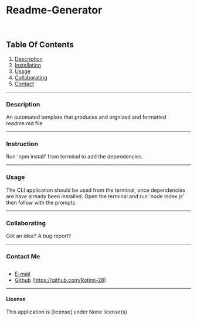 # Readme-Generator

  
  <br>

  ## Table Of Contents
  
  1. [Description](#descriotion)
  2. [Installation](#installation)
  3. [Usage](#usage)
  4. [Collaborating](#collaborating)
  5. [Contact](#contact)

  _______________________________________
 
  ### Description

  An automated template that produces and orgnized and formatted readme.md file

 ________________________________________

  ### Instruction

  Run 'npm install' from terminal to add the dependencies.

  ________________________________________


  ### Usage

  The CLI application should be used from the terminal, once dependencies are have already been installed. Open the terminal and run 'node index.js' then follow with the prompts.
  _______________________________________

  ### Collaborating
  Got an idea? A bug report?

  _____________________________________

  ### Contact Me

  ##
  - [E-mail](mailto:undefined)
  - [Github](Rotimi-28) (https://github.com/Rotimi-28)

  ________________________________________

  #### License

  This application is [license] under None license(s)

